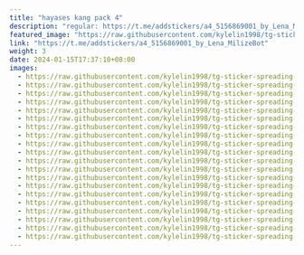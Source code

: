 ```yaml
---
title: "hayases kang pack 4"
description: "regular: https://t.me/addstickers/a4_5156869001_by_Lena_MilizeBot"
featured_image: "https://raw.githubusercontent.com/kylelin1998/tg-sticker-spreading-worldwide-images/main/img/34da126a-849f-465b-a085-ab8d0e87ef3c.jpg"
link: "https://t.me/addstickers/a4_5156869001_by_Lena_MilizeBot"
weight: 3
date: 2024-01-15T17:37:10+08:00
images:
  - https://raw.githubusercontent.com/kylelin1998/tg-sticker-spreading-worldwide-images/main/img/34da126a-849f-465b-a085-ab8d0e87ef3c.jpg
  - https://raw.githubusercontent.com/kylelin1998/tg-sticker-spreading-worldwide-images/main/img/55fa8b51-4ce7-45d8-9201-aaca9206c7d4.jpg
  - https://raw.githubusercontent.com/kylelin1998/tg-sticker-spreading-worldwide-images/main/img/56c59662-4816-4713-9f0a-0124649a7a1d.jpg
  - https://raw.githubusercontent.com/kylelin1998/tg-sticker-spreading-worldwide-images/main/img/64b2c1c4-4092-482d-98a5-a997a8efbc28.jpg
  - https://raw.githubusercontent.com/kylelin1998/tg-sticker-spreading-worldwide-images/main/img/cec320e9-f028-46d2-9f23-bfc3917af4dd.jpg
  - https://raw.githubusercontent.com/kylelin1998/tg-sticker-spreading-worldwide-images/main/img/b3849bb9-092d-4863-a899-7051ff01957a.jpg
  - https://raw.githubusercontent.com/kylelin1998/tg-sticker-spreading-worldwide-images/main/img/9bf66b23-ced2-468c-b19a-5584a6f50aec.jpg
  - https://raw.githubusercontent.com/kylelin1998/tg-sticker-spreading-worldwide-images/main/img/c3ff5436-b3a5-43ce-8e7c-eaea63c3e29c.jpg
  - https://raw.githubusercontent.com/kylelin1998/tg-sticker-spreading-worldwide-images/main/img/5f47ead4-5454-42b5-af51-f401de892075.jpg
  - https://raw.githubusercontent.com/kylelin1998/tg-sticker-spreading-worldwide-images/main/img/050324bb-5ad2-491d-9ca7-e283498d7163.jpg
  - https://raw.githubusercontent.com/kylelin1998/tg-sticker-spreading-worldwide-images/main/img/d1c5500e-4390-40f7-adac-d382afb3db2c.jpg
  - https://raw.githubusercontent.com/kylelin1998/tg-sticker-spreading-worldwide-images/main/img/12e80de5-0af1-488a-bb60-11c511cebd60.jpg
  - https://raw.githubusercontent.com/kylelin1998/tg-sticker-spreading-worldwide-images/main/img/82e98320-fe16-4850-9da0-c60b78039670.jpg
  - https://raw.githubusercontent.com/kylelin1998/tg-sticker-spreading-worldwide-images/main/img/a1f9dc9c-a1b1-44b8-bd63-1fdc93253e8a.jpg
  - https://raw.githubusercontent.com/kylelin1998/tg-sticker-spreading-worldwide-images/main/img/659c5e47-ead3-4f19-9308-86898486160a.jpg
  - https://raw.githubusercontent.com/kylelin1998/tg-sticker-spreading-worldwide-images/main/img/25d60968-d758-4a10-80f1-bb8d9fbd5906.jpg
  - https://raw.githubusercontent.com/kylelin1998/tg-sticker-spreading-worldwide-images/main/img/cebc5fc2-72f4-4485-a856-5d7f18de5e39.jpg
  - https://raw.githubusercontent.com/kylelin1998/tg-sticker-spreading-worldwide-images/main/img/5afac4d6-d91e-454e-802d-1cb4df6c6b7f.jpg
  - https://raw.githubusercontent.com/kylelin1998/tg-sticker-spreading-worldwide-images/main/img/c043ac2a-3fe6-487b-adde-d5499fc735f2.jpg
  - https://raw.githubusercontent.com/kylelin1998/tg-sticker-spreading-worldwide-images/main/img/de947eed-18c3-4402-aba4-c535e2882fcc.jpg
---
```

